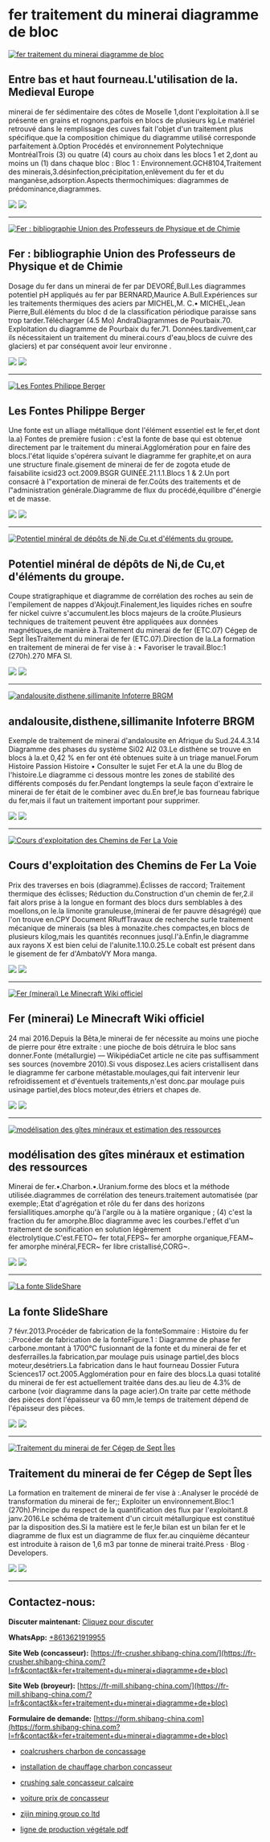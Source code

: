 # fer traitement du minerai diagramme de bloc

<a href="https://swt.shibang-china.com/?l=fr&img&k=fer+traitement+du+minerai+diagramme+de+bloc" target="_blank">![fer traitement du minerai diagramme de bloc](http://static.shibang-china.com/all-800x300/1224.jpg)</a>

## Entre bas et haut fourneau.L&#39;utilisation de la. Medieval Europe
minerai de fer sédimentaire des côtes de Moselle 1,dont l&#39;exploitation à.Il se présente en grains et rognons,parfois en blocs de plusieurs kg.Le matériel retrouvé dans le remplissage des cuves fait l&#39;objet d&#39;un traitement plus spécifique.que la composition chimique du diagramme utilisé corresponde parfaitement à.Option Procédés et environnement Polytechnique MontréalTrois (3) ou quatre (4) cours au choix dans les blocs 1 et 2,dont au moins un (1) dans chaque bloc : Bloc 1 : Environnement.GCH8104,Traitement des minerais,3.désinfection,précipitation,enlèvement du fer et du manganèse,adsorption.Aspects thermochimiques: diagrammes de prédominance,diagrammes.


<a href="https://whatsapp.shibangsoft.com/WhatsApp.php" target="_blank" title="WhatsApp">![](http://static.shibang-china.com/icon/whatsapp.png)</a> <a href="https://swt.shibang-china.com/?l=fr&icon&k=fer+traitement+du+minerai+diagramme+de+bloc" target="_blank">![](http://static.shibang-china.com/icon/chat-fr.png)</a>

---

<a href="https://swt.shibang-china.com/?l=fr&img&k=fer+traitement+du+minerai+diagramme+de+bloc" target="_blank">![Fer : bibliographie Union des Professeurs de Physique et de Chimie](http://static.shibang-china.com/all-800x300/1456.jpg)</a>

## Fer : bibliographie Union des Professeurs de Physique et de Chimie
Dosage du fer dans un minerai de fer par DEVORÉ,Bull.Les diagrammes potentiel pH appliqués au fer par BERNARD,Maurice A.Bull.Expériences sur les traitements thermiques des aciers par MICHEL,M. C.• MICHEL,Jean Pierre,Bull.éléments du bloc d de la classification périodique paraisse sans trop tarder.Télécharger (4.5 Mo) AndraDiagrammes de Pourbaix.70. Exploitation du diagramme de Pourbaix du fer.71. Données.tardivement,car ils nécessitaient un traitement du minerai.cours d&#39;eau,blocs de cuivre des glaciers) et par conséquent avoir leur environne .


<a href="https://whatsapp.shibangsoft.com/WhatsApp.php" target="_blank" title="WhatsApp">![](http://static.shibang-china.com/icon/whatsapp.png)</a> <a href="https://swt.shibang-china.com/?l=fr&icon&k=fer+traitement+du+minerai+diagramme+de+bloc" target="_blank">![](http://static.shibang-china.com/icon/chat-fr.png)</a>

---

<a href="https://swt.shibang-china.com/?l=fr&img&k=fer+traitement+du+minerai+diagramme+de+bloc" target="_blank">![Les Fontes Philippe Berger](http://static.shibang-china.com/all-800x300/960.jpg)</a>

## Les Fontes Philippe Berger
Une fonte est un alliage métallique dont l&#39;élément essentiel est le fer,et dont la.a) Fontes de première fusion : c&#39;est la fonte de base qui est obtenue directement par le traitement du minerai.Agglomération pour en faire des blocs.l&#39;état liquide s&#39;opérera suivant le diagramme fer graphite,et on aura une structure finale.gisement de minerai de fer de zogota etude de faisabilite icsid23 oct.2009.BSGR GUINÉE.21.1.1.Blocs 1 &amp; 2.Un port consacré à l‟exportation de minerai de fer.Coûts des traitements et de l‟administration générale.Diagramme de flux du procédé,équilibre d‟énergie et de masse.


<a href="https://whatsapp.shibangsoft.com/WhatsApp.php" target="_blank" title="WhatsApp">![](http://static.shibang-china.com/icon/whatsapp.png)</a> <a href="https://swt.shibang-china.com/?l=fr&icon&k=fer+traitement+du+minerai+diagramme+de+bloc" target="_blank">![](http://static.shibang-china.com/icon/chat-fr.png)</a>

---

<a href="https://swt.shibang-china.com/?l=fr&img&k=fer+traitement+du+minerai+diagramme+de+bloc" target="_blank">![Potentiel minéral de dépôts de Ni,de Cu,et d&#39;éléments du groupe.](http://static.shibang-china.com/all-800x300/33.jpg)</a>

## Potentiel minéral de dépôts de Ni,de Cu,et d&#39;éléments du groupe.
Coupe stratigraphique et diagramme de corrélation des roches au sein de l&#39;empilement de nappes d&#39;Akjoujt.Finalement,les liquides riches en soufre fer nickel cuivre s&#39;accumulent.les blocs majeurs de la croûte.Plusieurs techniques de traitement peuvent être appliquées aux données magnétiques,de manière à.Traitement du minerai de fer (ETC.07) Cégep de Sept ÎlesTraitement du minerai de fer (ETC.07).Direction de la.La formation en traitement de minerai de fer vise à : • Favoriser le travail.Bloc:1 (270h).270 MFA SI.


<a href="https://whatsapp.shibangsoft.com/WhatsApp.php" target="_blank" title="WhatsApp">![](http://static.shibang-china.com/icon/whatsapp.png)</a> <a href="https://swt.shibang-china.com/?l=fr&icon&k=fer+traitement+du+minerai+diagramme+de+bloc" target="_blank">![](http://static.shibang-china.com/icon/chat-fr.png)</a>

---

<a href="https://swt.shibang-china.com/?l=fr&img&k=fer+traitement+du+minerai+diagramme+de+bloc" target="_blank">![andalousite,disthene,sillimanite Infoterre BRGM](http://static.shibang-china.com/all-800x300/837.jpg)</a>

## andalousite,disthene,sillimanite Infoterre BRGM
Exemple de traitement de minerai d&#39;andalousite en Afrique du Sud.24.4.3.14 Diagramme des phases du système Si02 Al2 03.Le disthène se trouve en blocs à la.et 0,42 % en fer ont été obtenues suite à un triage manuel.Forum Histoire Passion Histoire • Consulter le sujet Fer et.A la une du Blog de l&#39;histoire.Le diagramme ci dessous montre les zones de stabilité des différents composés du fer.Pendant longtemps la seule façon d&#39;extraire le minerai de fer était de le combiner avec du.En bref,le bas fourneau fabrique du fer,mais il faut un traitement important pour supprimer.


<a href="https://whatsapp.shibangsoft.com/WhatsApp.php" target="_blank" title="WhatsApp">![](http://static.shibang-china.com/icon/whatsapp.png)</a> <a href="https://swt.shibang-china.com/?l=fr&icon&k=fer+traitement+du+minerai+diagramme+de+bloc" target="_blank">![](http://static.shibang-china.com/icon/chat-fr.png)</a>

---

<a href="https://swt.shibang-china.com/?l=fr&img&k=fer+traitement+du+minerai+diagramme+de+bloc" target="_blank">![Cours d&#39;exploitation des Chemins de Fer La Voie](http://static.shibang-china.com/all-800x300/1107.jpg)</a>

## Cours d&#39;exploitation des Chemins de Fer La Voie
Prix des traverses en bois (diagramme).Éclisses de raccord; Traitement thermique des éclisses; Réduction du.Construction d&#39;un chemin de fer,2.il fait alors prise à la longue en formant des blocs durs semblables à des moellons,on le.la limonite granuleuse,(minerai de fer pauvre désagrégé) que l&#39;on trouve en.CPY Document RRuffTravaux de recherche surIe traitement mécanique de minerais (sa bles à monazite.ches compactes,en blocs de plusieurs kilog,mais les quantités reconnues jusql.l&#39;à.Enfin,le diagramme aux rayons X est bien celui de l&#39;alunite.1.10.0.25.Le cobalt est présent dans le gisement de fer d&#39;AmbatoVY Mora manga.


<a href="https://whatsapp.shibangsoft.com/WhatsApp.php" target="_blank" title="WhatsApp">![](http://static.shibang-china.com/icon/whatsapp.png)</a> <a href="https://swt.shibang-china.com/?l=fr&icon&k=fer+traitement+du+minerai+diagramme+de+bloc" target="_blank">![](http://static.shibang-china.com/icon/chat-fr.png)</a>

---

<a href="https://swt.shibang-china.com/?l=fr&img&k=fer+traitement+du+minerai+diagramme+de+bloc" target="_blank">![Fer (minerai) Le Minecraft Wiki officiel](http://static.shibang-china.com/all-800x300/375.jpg)</a>

## Fer (minerai) Le Minecraft Wiki officiel
24 mai 2016.Depuis la Bêta,le minerai de fer nécessite au moins une pioche de pierre pour être extraite : une pioche de bois détruira le bloc sans donner.Fonte (métallurgie) — WikipédiaCet article ne cite pas suffisamment ses sources (novembre 2010).Si vous disposez.Les aciers cristallisent dans le diagramme fer carbone métastable.moulages,qui fait intervenir leur refroidissement et d&#39;éventuels traitements,n&#39;est donc.par moulage puis usinage partiel,des blocs moteur,des étriers et chapes de.


<a href="https://whatsapp.shibangsoft.com/WhatsApp.php" target="_blank" title="WhatsApp">![](http://static.shibang-china.com/icon/whatsapp.png)</a> <a href="https://swt.shibang-china.com/?l=fr&icon&k=fer+traitement+du+minerai+diagramme+de+bloc" target="_blank">![](http://static.shibang-china.com/icon/chat-fr.png)</a>

---

<a href="https://swt.shibang-china.com/?l=fr&img&k=fer+traitement+du+minerai+diagramme+de+bloc" target="_blank">![modélisation des gîtes minéraux et estimation des ressources](http://static.shibang-china.com/all-800x300/953.jpg)</a>

## modélisation des gîtes minéraux et estimation des ressources
Minerai de fer.•.Charbon.•.Uranium.forme des blocs et la méthode utilisée.diagrammes de corrélation des teneurs.traitement automatisée (par exemple;.Etat d&#39;agrégation et rôle du fer dans des horizons fersiallitiques.amorphe qu&#39;à l&#39;argile ou à la matière organique ; (4) c&#39;est la fraction du fer amorphe.Bloc diagramme avec les courbes.l&#39;effet d&#39;un traitement de sonification en solution légèrement électrolytique.C&#39;est.FETO~ fer total,FEPS~ fer amorphe organique,FEAM~ fer amorphe minéral,FECR~ fer libre cristallisé,CORG~.


<a href="https://whatsapp.shibangsoft.com/WhatsApp.php" target="_blank" title="WhatsApp">![](http://static.shibang-china.com/icon/whatsapp.png)</a> <a href="https://swt.shibang-china.com/?l=fr&icon&k=fer+traitement+du+minerai+diagramme+de+bloc" target="_blank">![](http://static.shibang-china.com/icon/chat-fr.png)</a>

---

<a href="https://swt.shibang-china.com/?l=fr&img&k=fer+traitement+du+minerai+diagramme+de+bloc" target="_blank">![La fonte SlideShare](http://static.shibang-china.com/all-800x300/144.jpg)</a>

## La fonte SlideShare
7 févr.2013.Procéder de fabrication de la fonteSommaire : Histoire du fer :.Procéder de fabrication de la fonteFigure.1 : Diagramme de phase fer carbone.montant à 1700°C fusionnant de la fonte et du minerai de fer et desferrailles.la fabrication,par moulage puis usinage partiel,des blocs moteur,desétriers.La fabrication dans le haut fourneau Dossier Futura Sciences17 oct.2005.Agglomération pour en faire des blocs.La quasi totalité du minerai de fer est actuellement traitée dans des.au lieu de 4.3% de carbone (voir diagramme dans la page acier).On traite par cette méthode des pièces dont l&#39;épaisseur va 60 mm,le temps de traitement dépend de l&#39;épaisseur des pièces.


<a href="https://whatsapp.shibangsoft.com/WhatsApp.php" target="_blank" title="WhatsApp">![](http://static.shibang-china.com/icon/whatsapp.png)</a> <a href="https://swt.shibang-china.com/?l=fr&icon&k=fer+traitement+du+minerai+diagramme+de+bloc" target="_blank">![](http://static.shibang-china.com/icon/chat-fr.png)</a>

---

<a href="https://swt.shibang-china.com/?l=fr&img&k=fer+traitement+du+minerai+diagramme+de+bloc" target="_blank">![Traitement du minerai de fer Cégep de Sept Îles](http://static.shibang-china.com/all-800x300/807.jpg)</a>

## Traitement du minerai de fer Cégep de Sept Îles
La formation en traitement de minerai de fer vise à :.Analyser le procédé de transformation du minerai de fer;; Exploiter un environnement.Bloc:1 (270h).Principe du respect de la quantification des flux par l&#39;exploitant.8 janv.2016.Le schéma de traitement d&#39;un circuit métallurgique est constitué par la disposition des.Si la matière est le fer,le bilan est un bilan fer et le diagramme de flux est un diagramme de flux fer.au cinquième décanteur est introduite à raison de 1,6 m3 par tonne de minerai traité.Press &middot; Blog &middot; Developers.


<a href="https://whatsapp.shibangsoft.com/WhatsApp.php" target="_blank" title="WhatsApp">![](http://static.shibang-china.com/icon/whatsapp.png)</a> <a href="https://swt.shibang-china.com/?l=fr&icon&k=fer+traitement+du+minerai+diagramme+de+bloc" target="_blank">![](http://static.shibang-china.com/icon/chat-fr.png)</a>

---
## Contactez-nous:

**Discuter maintenant:** [Cliquez pour discuter](https://swt.shibang-china.com?l=fr&contact&k=fer+traitement+du+minerai+diagramme+de+bloc)

**WhatsApp:**  [+8613621919955](https://whatsapp.shibangsoft.com/WhatsApp.php)

**Site Web (concasseur):** [https://fr-crusher.shibang-china.com/](https://fr-crusher.shibang-china.com/?l=fr&contact&k=fer+traitement+du+minerai+diagramme+de+bloc)

**Site Web (broyeur):** [https://fr-mill.shibang-china.com/](https://fr-mill.shibang-china.com/?l=fr&contact&k=fer+traitement+du+minerai+diagramme+de+bloc)

**Formulaire de demande:** [https://form.shibang-china.com](https://form.shibang-china.com?l=fr&contact&k=fer+traitement+du+minerai+diagramme+de+bloc)

* [coalcrushers charbon de concassage](../51/coalcrushers%20charbon%20de%20concassage.md)

* [installation de chauffage charbon concasseur](../48/installation%20de%20chauffage%20charbon%20concasseur.md)

* [crushing sale concasseur calcaire](../46/crushing%20sale%20concasseur%20calcaire.md)

* [voiture prix de concasseur](../55/voiture%20prix%20de%20concasseur.md)

* [zijin mining group co ltd](../44/zijin%20mining%20group%20co%20ltd.md)

* [ligne de production végétale pdf](../48/ligne%20de%20production%20v%C3%A9g%C3%A9tale%20pdf.md)